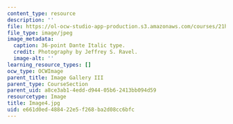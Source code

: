 ```yaml
---
content_type: resource
description: ''
file: https://ol-ocw-studio-app-production.s3.amazonaws.com/courses/21h-343j-making-books-the-renaissance-and-today-spring-2016/e661d0ed488422e5f268ba2d08cc6bfc_Image4.jpg
file_type: image/jpeg
image_metadata:
  caption: 36-point Dante Italic type.
  credit: Photography by Jeffrey S. Ravel.
  image-alt: ''
learning_resource_types: []
ocw_type: OCWImage
parent_title: Image Gallery III
parent_type: CourseSection
parent_uid: a8ce3ab1-4edd-d944-05b6-2413bb094d59
resourcetype: Image
title: Image4.jpg
uid: e661d0ed-4884-22e5-f268-ba2d08cc6bfc
---
```

